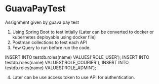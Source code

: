 # GuavaPayTest
Assignment given by guava pay test

1. Using Spring Boot to test intially (Later can be converted to docker or kubernetes deployable using docker file)
2. Postman collections to test each API
3. Few Query to run before run the code.

INSERT INTO testdb.roles(name) VALUES('ROLE_USER');
INSERT INTO testdb.roles(name) VALUES('ROLE_COURIER');
INSERT INTO testdb.roles(name) VALUES('ROLE_ADMIN');

4. Later can be use access token to use API for authentication.
